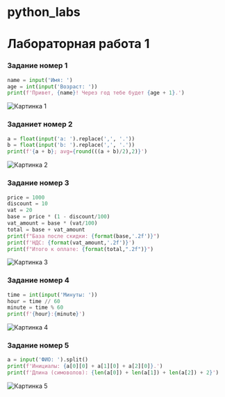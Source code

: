 # python_labs
# Лабораторная работа 1

### Задание номер 1
```python
name = input('Имя: ')
age = int(input('Возраст: '))
print(f'Привет, {name}! Через год тебе будет {age + 1}.')
```
![Картинка 1](./images/lab01/01.png)


### Заданиет номер 2
```python
a = float(input('a: ').replace(',', '.'))
b = float(input('b: ').replace(',', '.'))
print(f'{a + b}; avg={round(((a + b)/2),2)}')
```
![Картинка 2](./images/lab01/02.png)

### Задание номер 3
```python
price = 1000
discount = 10
vat = 20
base = price * (1 - discount/100)
vat_amount = base * (vat/100)
total = base + vat_amount
print(f"База после скидки: {format(base,'.2f')}")
print(f'НДС: {format(vat_amount,'.2f')}')
print(f"Итого к оплате: {format(total,".2f")}")
```
![Картинка 3](./images/lab01/03.png)

### Задание номер 4
```python
time = int(input('Минуты: '))
hour = time // 60
minute = time % 60
print(f'{hour}:{minute}')
```
![Картинка 4](./images/lab01/04.png)

### Задание номер 5
```python
a = input('ФИО: ').split()
print(f'Инициалы: {a[0][0] + a[1][0] + a[2][0]}.')
print(f'Длина (симоволов): {len(a[0]) + len(a[1]) + len(a[2]) + 2}')
```
![Картинка 5](./images/lab01/05.png)
